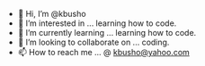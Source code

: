 - 👋 Hi, I’m @kbusho
- 👀 I’m interested in ... learning how to code.
- 🌱 I’m currently learning ... learning how to code.
- 💞️ I’m looking to collaborate on ... coding.
- 📫 How to reach me ... @ kbusho@yahoo.com

<!---
kbusho/kbusho is a ✨ special ✨ repository because its `README.md` (this file) appears on your GitHub profile.
You can click the Preview link to take a look at your changes.
--->
